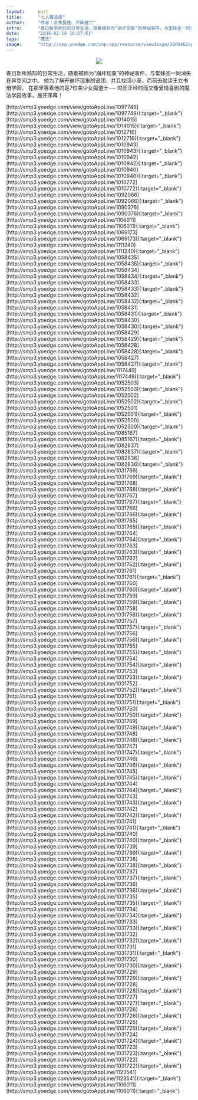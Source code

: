 ```yaml
---
layout:     post
title:      "七人魔法使"
author:     "作者：奈央晃徳、齐藤健二"
intro:      "春日新所熟知的日常生活，随着被称为“崩坏现象”的神祕事件，与堂妹圣一同消失在异空间之中。 他为了解开崩坏现象的谜团，并且找回小圣，而前去就读王立书册学园。 在那里等着他的是7位美少女魔道士── 时而正经时而又像爱情喜剧的魔法学园故事，展开序幕！"
date:       "2018-02-14 16:57:01"
tags:       "魔法"
image:      "http://smp.yoedge.com/smp-app/resource/viewImage/1000462appline.png"
---
```

<div style="text-align: center">
<p><img src="http://smp.yoedge.com/smp-app/resource/viewImage/1000462appline.png"/></p>
</div>
<p class="post-meta">
<span>春日新所熟知的日常生活，随着被称为“崩坏现象”的神祕事件，与堂妹圣一同消失在异空间之中。 他为了解开崩坏现象的谜团，并且找回小圣，而前去就读王立书册学园。 在那里等着他的是7位美少女魔道士── 时而正经时而又像爱情喜剧的魔法学园故事，展开序幕！</span>
</p>
[http://smp3.yoedge.com/view/gotoAppLine/1097749](http://smp3.yoedge.com/view/gotoAppLine/1097749){:target="_blank"}
[http://smp3.yoedge.com/view/gotoAppLine/1014015](http://smp3.yoedge.com/view/gotoAppLine/1014015){:target="_blank"}
[http://smp3.yoedge.com/view/gotoAppLine/1012716](http://smp3.yoedge.com/view/gotoAppLine/1012716){:target="_blank"}
[http://smp3.yoedge.com/view/gotoAppLine/1010943](http://smp3.yoedge.com/view/gotoAppLine/1010943){:target="_blank"}
[http://smp3.yoedge.com/view/gotoAppLine/1010942](http://smp3.yoedge.com/view/gotoAppLine/1010942){:target="_blank"}
[http://smp3.yoedge.com/view/gotoAppLine/1010940](http://smp3.yoedge.com/view/gotoAppLine/1010940){:target="_blank"}
[http://smp3.yoedge.com/view/gotoAppLine/1010772](http://smp3.yoedge.com/view/gotoAppLine/1010772){:target="_blank"}
[http://smp3.yoedge.com/view/gotoAppLine/1092066](http://smp3.yoedge.com/view/gotoAppLine/1092066){:target="_blank"}
[http://smp3.yoedge.com/view/gotoAppLine/1090376](http://smp3.yoedge.com/view/gotoAppLine/1090376){:target="_blank"}
[http://smp3.yoedge.com/view/gotoAppLine/1106011](http://smp3.yoedge.com/view/gotoAppLine/1106011){:target="_blank"}
[http://smp3.yoedge.com/view/gotoAppLine/1069173](http://smp3.yoedge.com/view/gotoAppLine/1069173){:target="_blank"}
[http://smp3.yoedge.com/view/gotoAppLine/1111240](http://smp3.yoedge.com/view/gotoAppLine/1111240){:target="_blank"}
[http://smp3.yoedge.com/view/gotoAppLine/1058435](http://smp3.yoedge.com/view/gotoAppLine/1058435){:target="_blank"}
[http://smp3.yoedge.com/view/gotoAppLine/1058434](http://smp3.yoedge.com/view/gotoAppLine/1058434){:target="_blank"}
[http://smp3.yoedge.com/view/gotoAppLine/1058433](http://smp3.yoedge.com/view/gotoAppLine/1058433){:target="_blank"}
[http://smp3.yoedge.com/view/gotoAppLine/1058432](http://smp3.yoedge.com/view/gotoAppLine/1058432){:target="_blank"}
[http://smp3.yoedge.com/view/gotoAppLine/1058431](http://smp3.yoedge.com/view/gotoAppLine/1058431){:target="_blank"}
[http://smp3.yoedge.com/view/gotoAppLine/1058430](http://smp3.yoedge.com/view/gotoAppLine/1058430){:target="_blank"}
[http://smp3.yoedge.com/view/gotoAppLine/1058429](http://smp3.yoedge.com/view/gotoAppLine/1058429){:target="_blank"}
[http://smp3.yoedge.com/view/gotoAppLine/1058428](http://smp3.yoedge.com/view/gotoAppLine/1058428){:target="_blank"}
[http://smp3.yoedge.com/view/gotoAppLine/1058427](http://smp3.yoedge.com/view/gotoAppLine/1058427){:target="_blank"}
[http://smp3.yoedge.com/view/gotoAppLine/1117449](http://smp3.yoedge.com/view/gotoAppLine/1117449){:target="_blank"}
[http://smp3.yoedge.com/view/gotoAppLine/1052503](http://smp3.yoedge.com/view/gotoAppLine/1052503){:target="_blank"}
[http://smp3.yoedge.com/view/gotoAppLine/1052502](http://smp3.yoedge.com/view/gotoAppLine/1052502){:target="_blank"}
[http://smp3.yoedge.com/view/gotoAppLine/1052501](http://smp3.yoedge.com/view/gotoAppLine/1052501){:target="_blank"}
[http://smp3.yoedge.com/view/gotoAppLine/1052500](http://smp3.yoedge.com/view/gotoAppLine/1052500){:target="_blank"}
[http://smp3.yoedge.com/view/gotoAppLine/1085167](http://smp3.yoedge.com/view/gotoAppLine/1085167){:target="_blank"}
[http://smp3.yoedge.com/view/gotoAppLine/1082837](http://smp3.yoedge.com/view/gotoAppLine/1082837){:target="_blank"}
[http://smp3.yoedge.com/view/gotoAppLine/1082836](http://smp3.yoedge.com/view/gotoAppLine/1082836){:target="_blank"}
[http://smp3.yoedge.com/view/gotoAppLine/1031769](http://smp3.yoedge.com/view/gotoAppLine/1031769){:target="_blank"}
[http://smp3.yoedge.com/view/gotoAppLine/1031768](http://smp3.yoedge.com/view/gotoAppLine/1031768){:target="_blank"}
[http://smp3.yoedge.com/view/gotoAppLine/1031767](http://smp3.yoedge.com/view/gotoAppLine/1031767){:target="_blank"}
[http://smp3.yoedge.com/view/gotoAppLine/1031766](http://smp3.yoedge.com/view/gotoAppLine/1031766){:target="_blank"}
[http://smp3.yoedge.com/view/gotoAppLine/1031765](http://smp3.yoedge.com/view/gotoAppLine/1031765){:target="_blank"}
[http://smp3.yoedge.com/view/gotoAppLine/1031764](http://smp3.yoedge.com/view/gotoAppLine/1031764){:target="_blank"}
[http://smp3.yoedge.com/view/gotoAppLine/1031763](http://smp3.yoedge.com/view/gotoAppLine/1031763){:target="_blank"}
[http://smp3.yoedge.com/view/gotoAppLine/1031762](http://smp3.yoedge.com/view/gotoAppLine/1031762){:target="_blank"}
[http://smp3.yoedge.com/view/gotoAppLine/1031761](http://smp3.yoedge.com/view/gotoAppLine/1031761){:target="_blank"}
[http://smp3.yoedge.com/view/gotoAppLine/1031760](http://smp3.yoedge.com/view/gotoAppLine/1031760){:target="_blank"}
[http://smp3.yoedge.com/view/gotoAppLine/1031759](http://smp3.yoedge.com/view/gotoAppLine/1031759){:target="_blank"}
[http://smp3.yoedge.com/view/gotoAppLine/1031758](http://smp3.yoedge.com/view/gotoAppLine/1031758){:target="_blank"}
[http://smp3.yoedge.com/view/gotoAppLine/1031757](http://smp3.yoedge.com/view/gotoAppLine/1031757){:target="_blank"}
[http://smp3.yoedge.com/view/gotoAppLine/1031756](http://smp3.yoedge.com/view/gotoAppLine/1031756){:target="_blank"}
[http://smp3.yoedge.com/view/gotoAppLine/1031755](http://smp3.yoedge.com/view/gotoAppLine/1031755){:target="_blank"}
[http://smp3.yoedge.com/view/gotoAppLine/1031754](http://smp3.yoedge.com/view/gotoAppLine/1031754){:target="_blank"}
[http://smp3.yoedge.com/view/gotoAppLine/1031753](http://smp3.yoedge.com/view/gotoAppLine/1031753){:target="_blank"}
[http://smp3.yoedge.com/view/gotoAppLine/1031752](http://smp3.yoedge.com/view/gotoAppLine/1031752){:target="_blank"}
[http://smp3.yoedge.com/view/gotoAppLine/1031751](http://smp3.yoedge.com/view/gotoAppLine/1031751){:target="_blank"}
[http://smp3.yoedge.com/view/gotoAppLine/1031750](http://smp3.yoedge.com/view/gotoAppLine/1031750){:target="_blank"}
[http://smp3.yoedge.com/view/gotoAppLine/1031749](http://smp3.yoedge.com/view/gotoAppLine/1031749){:target="_blank"}
[http://smp3.yoedge.com/view/gotoAppLine/1031748](http://smp3.yoedge.com/view/gotoAppLine/1031748){:target="_blank"}
[http://smp3.yoedge.com/view/gotoAppLine/1031747](http://smp3.yoedge.com/view/gotoAppLine/1031747){:target="_blank"}
[http://smp3.yoedge.com/view/gotoAppLine/1031746](http://smp3.yoedge.com/view/gotoAppLine/1031746){:target="_blank"}
[http://smp3.yoedge.com/view/gotoAppLine/1031745](http://smp3.yoedge.com/view/gotoAppLine/1031745){:target="_blank"}
[http://smp3.yoedge.com/view/gotoAppLine/1031744](http://smp3.yoedge.com/view/gotoAppLine/1031744){:target="_blank"}
[http://smp3.yoedge.com/view/gotoAppLine/1031743](http://smp3.yoedge.com/view/gotoAppLine/1031743){:target="_blank"}
[http://smp3.yoedge.com/view/gotoAppLine/1031742](http://smp3.yoedge.com/view/gotoAppLine/1031742){:target="_blank"}
[http://smp3.yoedge.com/view/gotoAppLine/1031741](http://smp3.yoedge.com/view/gotoAppLine/1031741){:target="_blank"}
[http://smp3.yoedge.com/view/gotoAppLine/1031740](http://smp3.yoedge.com/view/gotoAppLine/1031740){:target="_blank"}
[http://smp3.yoedge.com/view/gotoAppLine/1031739](http://smp3.yoedge.com/view/gotoAppLine/1031739){:target="_blank"}
[http://smp3.yoedge.com/view/gotoAppLine/1031738](http://smp3.yoedge.com/view/gotoAppLine/1031738){:target="_blank"}
[http://smp3.yoedge.com/view/gotoAppLine/1031737](http://smp3.yoedge.com/view/gotoAppLine/1031737){:target="_blank"}
[http://smp3.yoedge.com/view/gotoAppLine/1031736](http://smp3.yoedge.com/view/gotoAppLine/1031736){:target="_blank"}
[http://smp3.yoedge.com/view/gotoAppLine/1031735](http://smp3.yoedge.com/view/gotoAppLine/1031735){:target="_blank"}
[http://smp3.yoedge.com/view/gotoAppLine/1031734](http://smp3.yoedge.com/view/gotoAppLine/1031734){:target="_blank"}
[http://smp3.yoedge.com/view/gotoAppLine/1031733](http://smp3.yoedge.com/view/gotoAppLine/1031733){:target="_blank"}
[http://smp3.yoedge.com/view/gotoAppLine/1031732](http://smp3.yoedge.com/view/gotoAppLine/1031732){:target="_blank"}
[http://smp3.yoedge.com/view/gotoAppLine/1031731](http://smp3.yoedge.com/view/gotoAppLine/1031731){:target="_blank"}
[http://smp3.yoedge.com/view/gotoAppLine/1031730](http://smp3.yoedge.com/view/gotoAppLine/1031730){:target="_blank"}
[http://smp3.yoedge.com/view/gotoAppLine/1031729](http://smp3.yoedge.com/view/gotoAppLine/1031729){:target="_blank"}
[http://smp3.yoedge.com/view/gotoAppLine/1031728](http://smp3.yoedge.com/view/gotoAppLine/1031728){:target="_blank"}
[http://smp3.yoedge.com/view/gotoAppLine/1031727](http://smp3.yoedge.com/view/gotoAppLine/1031727){:target="_blank"}
[http://smp3.yoedge.com/view/gotoAppLine/1031726](http://smp3.yoedge.com/view/gotoAppLine/1031726){:target="_blank"}
[http://smp3.yoedge.com/view/gotoAppLine/1031725](http://smp3.yoedge.com/view/gotoAppLine/1031725){:target="_blank"}
[http://smp3.yoedge.com/view/gotoAppLine/1031724](http://smp3.yoedge.com/view/gotoAppLine/1031724){:target="_blank"}
[http://smp3.yoedge.com/view/gotoAppLine/1031723](http://smp3.yoedge.com/view/gotoAppLine/1031723){:target="_blank"}
[http://smp3.yoedge.com/view/gotoAppLine/1031722](http://smp3.yoedge.com/view/gotoAppLine/1031722){:target="_blank"}
[http://smp3.yoedge.com/view/gotoAppLine/1123541](http://smp3.yoedge.com/view/gotoAppLine/1123541){:target="_blank"}
[http://smp3.yoedge.com/view/gotoAppLine/1106011](http://smp3.yoedge.com/view/gotoAppLine/1106011){:target="_blank"}


